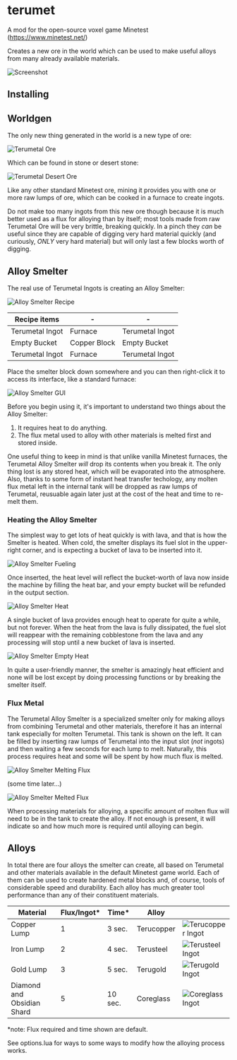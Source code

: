# terumet
A mod for the open-source voxel game Minetest (https://www.minetest.net/)

Creates a new ore in the world which can be used to make useful alloys from many already available materials.

![Screenshot](https://github.com/Terumoc/terumet/blob/master/terumet/screenshot.png)

## Installing

## Worldgen
The only new thing generated in the world is a new type of ore:

![Terumetal Ore](https://github.com/Terumoc/terumet/blob/master/tutorial/ore_stone.png)

Which can be found in stone or desert stone:

![Terumetal Desert Ore](https://github.com/Terumoc/terumet/blob/master/tutorial/ore_desert_stone.png)

Like any other standard Minetest ore, mining it provides you with one or more raw lumps of ore, which can be cooked in a furnace to create ingots.

Do not make too many ingots from this new ore though because it is much better used as a flux for alloying than by itself; most tools made from raw Terumetal Ore will be very brittle, breaking quickly. In a pinch they *can* be useful since they are capable of digging very hard material quickly (and curiously, *ONLY* very hard material) but will only last a few blocks worth of digging.

## Alloy Smelter
The real use of Terumetal Ingots is creating an Alloy Smelter:

![Alloy Smelter Recipe](https://github.com/Terumoc/terumet/blob/master/tutorial/smelter_recipe.png)

| Recipe items |-|-|
|-----------------|-----------|---------------|
| Terumetal Ingot | Furnace | Terumetal Ingot |
| Empty Bucket | Copper Block | Empty Bucket |
| Terumetal Ingot | Furnace | Terumetal Ingot |

Place the smelter block down somewhere and you can then right-click it to access its interface, like a standard furnace:

![Alloy Smelter GUI](https://github.com/Terumoc/terumet/blob/master/tutorial/smelter_gui.png)

Before you begin using it, it's important to understand two things about the Alloy Smelter:
1. It requires heat to do anything.
2. The flux metal used to alloy with other materials is melted first and stored inside.

One useful thing to keep in mind is that unlike vanilla Minetest furnaces, the Terumetal Alloy Smelter *will* drop its contents when you break it. The only thing lost is any stored heat, which will be evaporated into the atmosphere. Also, thanks to some form of instant heat transfer techology, any molten flux metal left in the internal tank will be dropped as raw lumps of Terumetal, reusuable again later just at the cost of the heat and time to re-melt them.

### Heating the Alloy Smelter
The simplest way to get lots of heat quickly is with lava, and that is how the Smelter is heated.
When cold, the smelter displays its fuel slot in the upper-right corner, and is expecting a bucket of lava to be inserted into it.

![Alloy Smelter Fueling](https://github.com/Terumoc/terumet/blob/master/tutorial/smelter_fueling.png)

Once inserted, the heat level will reflect the bucket-worth of lava now inside the machine by filling the heat bar, and your empty bucket will be refunded in the output section.

![Alloy Smelter Heat](https://github.com/Terumoc/terumet/blob/master/tutorial/smelter_fueling_2.png)

A single bucket of lava provides enough heat to operate for quite a while, but not forever. When the heat from the lava is fully dissipated, the fuel slot will reappear with the remaining cobblestone from the lava and any processing will stop until a new bucket of lava is inserted.

![Alloy Smelter Empty Heat](https://github.com/Terumoc/terumet/blob/master/tutorial/smelter_fueling_3.png)

In quite a user-friendly manner, the smelter is amazingly heat efficient and none will be lost except by doing processing functions or by breaking the smelter itself.

### Flux Metal
The Terumetal Alloy Smelter is a specialized smelter only for making alloys from combining Terumetal and other materials, therefore it has an internal tank especially for molten Terumetal. This tank is shown on the left. It can be filled by inserting raw lumps of Terumetal into the input slot (*not* ingots) and then waiting a few seconds for each lump to melt. Naturally, this process requires heat and some will be spent by how much flux is melted.

![Alloy Smelter Melting Flux](https://github.com/Terumoc/terumet/blob/master/tutorial/smelter_melting_flux.png)

(some time later...)

![Alloy Smelter Melted Flux](https://github.com/Terumoc/terumet/blob/master/tutorial/smelter_melting_flux_2.png)

When processing materials for alloying, a specific amount of molten flux will need to be in the tank to create the alloy. If not enough is present, it will indicate so and how much more is required until alloying can begin.

## Alloys
In total there are four alloys the smelter can create, all based on Terumetal and other materials available in the default Minetest game world. Each of them can be used to create hardened metal blocks and, of course, tools of considerable speed and durability. Each alloy has much greater tool performance than any of their constituent materials.

| Material | Flux/Ingot* | Time* | Alloy |  |
|----------------------------|-------------|---------|------------|----------------------|
| Copper Lump | 1 | 3 sec. | Terucopper | ![Terucopper Ingot](https://github.com/Terumoc/terumet/blob/master/terumet/textures/terumet_ingot_alloy_tcop.png) |
| Iron Lump | 2 | 4 sec. | Terusteel | ![Terusteel Ingot](https://github.com/Terumoc/terumet/blob/master/terumet/textures/terumet_ingot_alloy_tste.png) |
| Gold Lump | 3 | 5 sec. | Terugold | ![Terugold Ingot](https://github.com/Terumoc/terumet/blob/master/terumet/textures/terumet_ingot_alloy_tgol.png) |
| Diamond and Obsidian Shard | 5 | 10 sec. | Coreglass | ![Coreglass Ingot](https://github.com/Terumoc/terumet/blob/master/terumet/textures/terumet_ingot_alloy_cgls.png) |

*note: Flux required and time shown are default.

See options.lua for ways to some ways to modify how the alloying process works.

